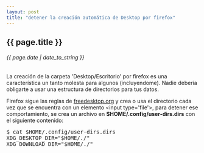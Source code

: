 ```yaml
---
layout: post
title: "detener la creación automática de Desktop por firefox"
---
```


## {{ page.title }}

###### {{ page.date | date_to_string }}

La creación de la carpeta 'Desktop/Escritorio' por firefox es una característica un tanto molesta para algunos (incluyendome). Nadie debería obligarte a usar una estructura de directorios para tus datos.

Firefox sigue las reglas de [freedesktop.org](http://www.freedesktop.org/wiki/Software/xdg-user-dirs) y crea o usa el directorio cada vez que se encuentra con un elemento &lt;input type='file'&gt;, para detener ese comportamiento, se crea un archivo en **$HOME/.config/user-dirs.dirs** con el siguiente contenido:

<pre class="sh_sh">
$ cat $HOME/.config/user-dirs.dirs
XDG_DESKTOP_DIR="$HOME/./"
XDG_DOWNLOAD_DIR="$HOME/./"
</pre>
